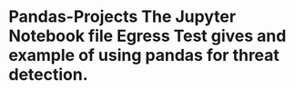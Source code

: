 # Pandas-Projects The Jupyter Notebook file Egress Test gives and example of using pandas for threat detection. 
